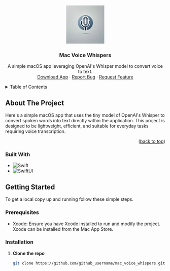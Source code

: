 <a name="readme-top"></a>

<!-- PROJECT LOGO -->
<br />
<div align="center">
  <a href="https://github.com/github_username/mac_voice_whispers">
    <img src="mac_voice_whispers/Documentation/Logo.webp" alt="Logo" width="120" height="120">
  </a>

<h3 align="center">Mac Voice Whispers</h3>

  <p align="center">
    A simple macOS app leveraging OpenAI's Whisper model to convert voice to text.
    <br />
    <a href="https://github.com/github_username/mac_voice_whispers/releases/latest">Download App</a>
    ·
    <a href="https://github.com/github_username/mac_voice_whispers/issues/new?labels=bug&template=bug-report---.md">Report Bug</a>
    ·
    <a href="https://github.com/github_username/mac_voice_whispers/issues/new?labels=enhancement&template=feature-request---.md">Request Feature</a>
  </p>
</div>

<!-- TABLE OF CONTENTS -->
<details>
  <summary>Table of Contents</summary>
  <ol>
    <li><a href="#about-the-project">About The Project</a></li>
    <li><a href="#built-with">Built With</a></li>
    <li><a href="#getting-started">Getting Started</a></li>
    <li><a href="#usage">Usage</a></li>
    <li><a href="#roadmap">Roadmap</a></li>
    <li><a href="#contributing">Contributing</a></li>
    <li><a href="#license">License</a></li>
    <li><a href="#contact">Contact</a></li>
    <li><a href="#acknowledgments">Acknowledgments</a></li>
  </ol>
</details>

<!-- ABOUT THE PROJECT -->
## About The Project

Here's a simple macOS app that uses the tiny model of OpenAI's Whisper to convert spoken words into text directly within the application. This project is designed to be lightweight, efficient, and suitable for everyday tasks requiring voice transcription.

<p align="right">(<a href="#readme-top">back to top</a>)</p>

### Built With

- ![Swift][Swift-badge]
- ![SwiftUI][SwiftUI-badge]

[Swift-badge]: https://img.shields.io/badge/Swift-F54A2A?style=for-the-badge&logo=swift&logoColor=white
[SwiftUI-badge]: https://img.shields.io/badge/SwiftUI-0D1117?style=for-the-badge&logo=swift&logoColor=white

<!-- GETTING STARTED -->
## Getting Started

To get a local copy up and running follow these simple steps.

### Prerequisites

- Xcode: Ensure you have Xcode installed to run and modify the project. Xcode can be installed from the Mac App Store.

### Installation

1. **Clone the repo**
   ```sh
   git clone https://github.com/github_username/mac_voice_whispers.git

